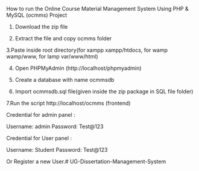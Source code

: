 How to run the Online Course Material Management System Using PHP & MySQL (ocmms) Project

1. Download the  zip file

2. Extract the file and copy ocmms folder

3.Paste inside root directory(for xampp xampp/htdocs, for wamp wamp/www, for lamp var/www/html)

4. Open PHPMyAdmin (http://localhost/phpmyadmin)

5. Create a database with name ocmmsdb

6. Import ocmmsdb.sql file(given inside the zip package in SQL file folder)

7.Run the script http://localhost/ocmms (frontend)



Credential for admin panel :

Username: admin
Password: Test@123

Credential for  User panel :

Username: Student
Password: Test@123

 Or Register a new User.# UG-Dissertation-Management-System
